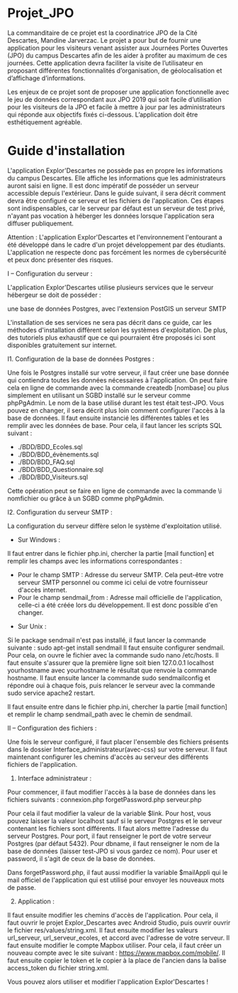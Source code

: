 # Projet_JPO

La commanditaire de ce projet est la coordinatrice JPO de la Cité Descartes, Mandine Jarverzac. Le projet a pour but de fournir une application pour les visiteurs venant assister aux Journées Portes Ouvertes (JPO) du campus Descartes afin de les aider à profiter au maximum de ces journées. Cette application devra faciliter la visite de l’utilisateur en proposant différentes fonctionnalités d’organisation, de géolocalisation et d’affichage d’informations.

Les enjeux de ce projet sont de proposer une application fonctionnelle avec le jeu de données correspondant aux JPO 2019 qui soit facile d’utilisation pour les visiteurs de la JPO et facile à mettre à jour par les administrateurs qui réponde aux objectifs fixés ci-dessous. L’application doit être esthétiquement agréable.

# Guide d'installation

L'application Explor'Descartes ne possède pas en propre les informations du campus Descartes. Elle affiche les informations que les administrateurs auront saisi en ligne. Il est donc impératif de posséder un serveur accessible depuis l'extérieur. Dans le guide suivant, il sera décrit comment devra être configuré ce serveur et les fichiers de l'application. Ces étapes sont indispensables, car le serveur par défaut est un serveur de test privé, n'ayant pas vocation à héberger les données lorsque l'application sera diffuser publiquement.

Attention : L'application Explor'Descartes et l'environnement l'entourant a été développé dans le cadre d'un projet développement par des étudiants. L'application ne respecte donc pas forcément les normes de cybersécurité et peux donc présenter des risques.

I – Configuration du serveur :

L'application Explor'Descartes utilise plusieurs services que le serveur hébergeur se doit de posséder :

une base de données Postgres, avec l'extension PostGIS
un serveur SMTP

L'installation de ses services ne sera pas décrit dans ce guide, car les méthodes d'installation diffèrent selon les systèmes d'exploitation. De plus, des tutoriels plus exhaustif que ce qui pourraient être proposés ici sont disponibles gratuitement sur internet.


I1. Configuration de la base de données Postgres :

Une fois le Postgres installé sur votre serveur, il faut créer une base donnée qui contiendra toutes les données nécessaires à l'application. On peut faire cela en ligne de commande avec la commande createdb [nombase] ou plus simplement en utilisant un SGBD installé sur le serveur comme phpPgAdmin. Le nom de la base utilisé durant les test était test-JPO. Vous pouvez en changer, il sera décrit plus loin comment configurer l'accès à la base de données.
Il faut ensuite instancié les différentes tables et les remplir avec les données de base. Pour cela, il faut lancer les scripts SQL suivant :

 - ./BDD/BDD_Ecoles.sql
 - ./BDD/BDD_évènements.sql
 - ./BDD/BDD_FAQ.sql
 - ./BDD/BDD_Questionnaire.sql
 - ./BDD/BDD_Visiteurs.sql
 
Cette opération peut se faire en ligne de commande avec la commande \i nomfichier ou grâce à un SGBD comme phpPgAdmin.

I2. Configuration du serveur SMTP :

La configuration du serveur diffère selon le système d'exploitation utilisé.

 - Sur Windows :

Il faut entrer dans le fichier php.ini, chercher la partie [mail function] et remplir les champs avec les informations correspondantes :
+ Pour le champ SMTP : Adresse du serveur SMTP. Cela peut-être votre serveur SMTP personnel ou comme ici celui de votre fournisseur d'accès internet.
+ Pour le champ sendmail_from : Adresse mail officielle de l'application, celle-ci a été créée lors du développement. Il est donc possible d'en changer.

 - Sur Unix :

Si le package sendmail n'est pas installé, il faut lancer la commande suivante : 
sudo apt-get install sendmail
Il faut ensuite configurer sendmail. Pour cela, on ouvre le fichier avec la commande sudo nano /etc/hosts. Il faut ensuite s'assurer que la première ligne soit bien 127.0.0.1 localhost yourhostname avec yourhostname le résultat que renvoie la commande hostname. Il faut ensuite lancer la commande sudo sendmailconfig et répondre oui à chaque fois, puis relancer le serveur avec la commande sudo service apache2 restart.

Il faut ensuite entre dans le fichier php.ini, chercher la partie [mail function] et remplir le champ sendmail_path avec le chemin de sendmail.

II – Configuration des fichiers :

Une fois le serveur configuré, il faut placer l'ensemble des fichiers présents dans le dossier Interface_administrateur(avec-css) sur votre serveur. Il faut maintenant configurer les chemins d'accès au serveur des différents fichiers de l'application.

1. Interface administrateur :

Pour commencer, il faut modifier l'accès à la base de données dans les fichiers suivants : 
connexion.php
forgetPassword.php
serveur.php

Pour cela il faut modifier la valeur de la variable $link.
Pour host, vous pouvez laisser la valeur localhost sauf si le serveur Postgres et le serveur contenant les fichiers sont différents. Il faut alors mettre l'adresse du serveur Postgres.
Pour port, il faut renseigner le port de votre serveur Postgres (par défaut 5432).
Pour dbname, il faut renseigner le nom de la base de données (laisser test-JPO si vous gardez ce nom).
Pour user et password, il s'agit de ceux de la base de données.

Dans forgetPassword.php, il faut aussi modifier la variable $mailAppli qui le mail officiel de l'application qui est utilisé pour envoyer les nouveaux mots de passe.


2. Application :

Il faut ensuite modifier les chemins d'accès de l'application. Pour cela, il faut ouvrir le projet Explor_Descartes avec Android Studio, puis ouvrir ouvrir le fichier res/values/string.xml. Il faut ensuite modifier les valeurs url_serveur, url_serveur_ecoles, et accord avec l'adresse de votre serveur.
Il faut ensuite modifier le compte Mapbox utiliser. Pour cela, il faut créer un nouveau compte avec le site suivant : https://www.mapbox.com/mobile/. Il faut ensuite copier le token et le copier à la place de l'ancien dans la balise access_token du fichier string.xml. 


Vous pouvez alors utiliser et modifier l'application Explor'Descartes !

